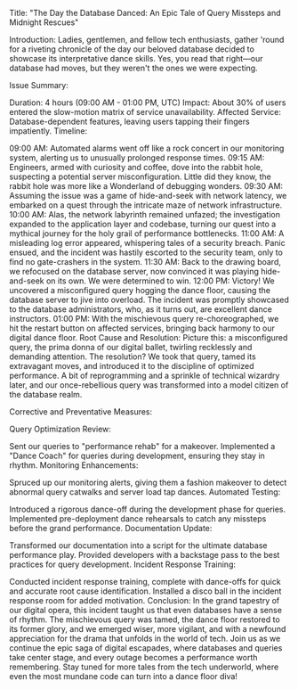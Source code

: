 Title: "The Day the Database Danced: An Epic Tale of Query Missteps and Midnight Rescues"
 
Introduction:
Ladies, gentlemen, and fellow tech enthusiasts, gather 'round for a riveting chronicle of the day our beloved database decided to showcase its interpretative dance skills. Yes, you read that right—our database had moves, but they weren't the ones we were expecting.
 
Issue Summary:
 
Duration: 4 hours (09:00 AM - 01:00 PM, UTC)
Impact: About 30% of users entered the slow-motion matrix of service unavailability.
Affected Service: Database-dependent features, leaving users tapping their fingers impatiently.
Timeline:
 
09:00 AM: Automated alarms went off like a rock concert in our monitoring system, alerting us to unusually prolonged response times.
09:15 AM: Engineers, armed with curiosity and coffee, dove into the rabbit hole, suspecting a potential server misconfiguration. Little did they know, the rabbit hole was more like a Wonderland of debugging wonders.
09:30 AM: Assuming the issue was a game of hide-and-seek with network latency, we embarked on a quest through the intricate maze of network infrastructure.
10:00 AM: Alas, the network labyrinth remained unfazed; the investigation expanded to the application layer and codebase, turning our quest into a mythical journey for the holy grail of performance bottlenecks.
11:00 AM: A misleading log error appeared, whispering tales of a security breach. Panic ensued, and the incident was hastily escorted to the security team, only to find no gate-crashers in the system.
11:30 AM: Back to the drawing board, we refocused on the database server, now convinced it was playing hide-and-seek on its own. We were determined to win.
12:00 PM: Victory! We uncovered a misconfigured query hogging the dance floor, causing the database server to jive into overload. The incident was promptly showcased to the database administrators, who, as it turns out, are excellent dance instructors.
01:00 PM: With the mischievous query re-choreographed, we hit the restart button on affected services, bringing back harmony to our digital dance floor.
Root Cause and Resolution:
Picture this: a misconfigured query, the prima donna of our digital ballet, twirling recklessly and demanding attention. The resolution? We took that query, tamed its extravagant moves, and introduced it to the discipline of optimized performance. A bit of reprogramming and a sprinkle of technical wizardry later, and our once-rebellious query was transformed into a model citizen of the database realm.
 
Corrective and Preventative Measures:
 
Query Optimization Review:
 
Sent our queries to "performance rehab" for a makeover.
Implemented a "Dance Coach" for queries during development, ensuring they stay in rhythm.
Monitoring Enhancements:
 
Spruced up our monitoring alerts, giving them a fashion makeover to detect abnormal query catwalks and server load tap dances.
Automated Testing:
 
Introduced a rigorous dance-off during the development phase for queries.
Implemented pre-deployment dance rehearsals to catch any missteps before the grand performance.
Documentation Update:
 
Transformed our documentation into a script for the ultimate database performance play.
Provided developers with a backstage pass to the best practices for query development.
Incident Response Training:
 
Conducted incident response training, complete with dance-offs for quick and accurate root cause identification.
Installed a disco ball in the incident response room for added motivation.
Conclusion:
In the grand tapestry of our digital opera, this incident taught us that even databases have a sense of rhythm. The mischievous query was tamed, the dance floor restored to its former glory, and we emerged wiser, more vigilant, and with a newfound appreciation for the drama that unfolds in the world of tech. Join us as we continue the epic saga of digital escapades, where databases and queries take center stage, and every outage becomes a performance worth remembering. Stay tuned for more tales from the tech underworld, where even the most mundane code can turn into a dance floor diva!


